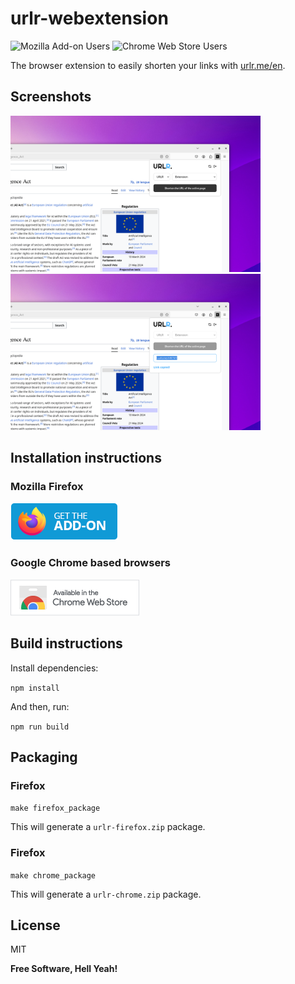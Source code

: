 # urlr-webextension

![Mozilla Add-on Users](https://img.shields.io/amo/users/urlr-link-shortener)
![Chrome Web Store Users](https://img.shields.io/chrome-web-store/users/ccbogllncgenkiflgchfkbmihffeamkc)

The browser extension to easily shorten your links with [urlr.me/en](https://urlr.me).

## Screenshots

<img src="data/screen1.png" alt="" width="400"/>

<img src="data/screen2.png" alt="" width="400"/>

## Installation instructions

### Mozilla Firefox

[![Firefox](data/firefox-badge.png)](https://addons.mozilla.org/firefox/addon/urlr-link-shortener)

### Google Chrome based browsers

[![Google Chrome](data/chrome-badge.png)](https://chromewebstore.google.com/detail/urlr-r%C3%A9ducteur-de-liens/ccbogllncgenkiflgchfkbmihffeamkc)

## Build instructions

Install dependencies:

`npm install`

And then, run:

`npm run build`

## Packaging

### Firefox

`make firefox_package`

This will generate a `urlr-firefox.zip` package.

### Firefox

`make chrome_package`

This will generate a `urlr-chrome.zip` package.

## License

MIT

**Free Software, Hell Yeah!**
